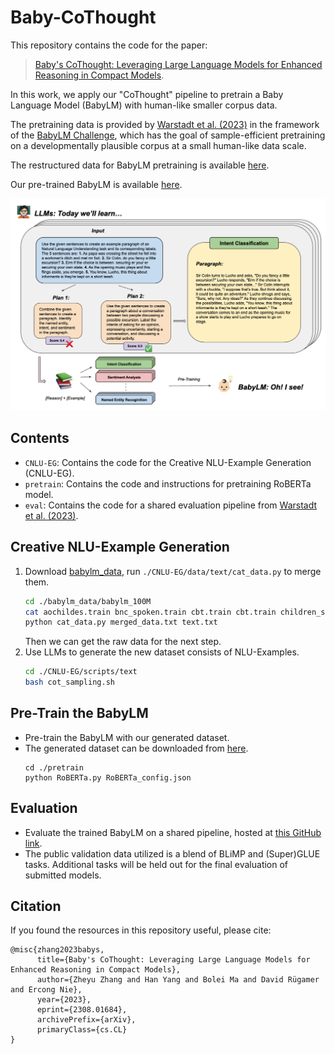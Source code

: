 # Baby-CoThought

This repository contains the code for the paper: 

>[Baby's CoThought: Leveraging Large Language Models for Enhanced Reasoning in Compact Models](https://arxiv.org/pdf/2308.01684v1.pdf). 

In this work, we apply our "CoThought" pipeline to pretrain a Baby Language Model (BabyLM) with human-like smaller corpus data.

The pretraining data is provided by [Warstadt et al. (2023)](https://arxiv.org/abs/2301.11796) in the framework of the [BabyLM Challenge](https://babylm.github.io/), which has the goal of sample-efficient pretraining on a developmentally plausible corpus at a small human-like data scale.

The restructured data for BabyLM pretraining is available [here](https://huggingface.co/datasets/yaanhaan/Baby-CoThought-Data).

Our pre-trained BabyLM is available [here](https://huggingface.co/yaanhaan/Baby-CoThought).

![](./figures/baby-cothought.png)

## Contents

- `CNLU-EG`: Contains the code for the Creative NLU-Example Generation (CNLU-EG).
- `pretrain`: Contains the code and instructions for pretraining RoBERTa model.
- `eval`: Contains the code for a shared evaluation pipeline from [Warstadt et al. (2023)](https://arxiv.org/abs/2301.11796).

## Creative NLU-Example Generation
1. Download [babylm_data](https://github.com/babylm/babylm.github.io/raw/main/babylm_data.zip), run `./CNLU-EG/data/text/cat_data.py` to merge them.
    ```bash
    cd ./babylm_data/babylm_100M
    cat aochildes.train bnc_spoken.train cbt.train cbt.train children_stories.train open_subtitles.train qed.train switchboard.train > merged_data.txt
    python cat_data.py merged_data.txt text.txt
    ```
   Then we can get the raw data for the next step.
2. Use LLMs to generate the new dataset consists of NLU-Examples.
    ```bash
    cd ./CNLU-EG/scripts/text
    bash cot_sampling.sh
    ```
   
## Pre-Train the BabyLM
- Pre-train the BabyLM with our generated dataset. 
- The generated dataset can be downloaded from [here](https://huggingface.co/datasets/yaanhaan/Baby-CoThought-Data).
   ```shell
   cd ./pretrain
   python RoBERTa.py RoBERTa_config.json
   ```

## Evaluation
- Evaluate the trained BabyLM on a shared pipeline, hosted at [this GitHub link](https://github.com/babylm/evaluation-pipeline ).
- The public validation data utilized is a blend of BLiMP and (Super)GLUE tasks. Additional tasks will be held out for the final evaluation of submitted models.


## Citation

If you found the resources in this repository useful, please cite:

```
@misc{zhang2023babys,
      title={Baby's CoThought: Leveraging Large Language Models for Enhanced Reasoning in Compact Models}, 
      author={Zheyu Zhang and Han Yang and Bolei Ma and David Rügamer and Ercong Nie},
      year={2023},
      eprint={2308.01684},
      archivePrefix={arXiv},
      primaryClass={cs.CL}
}
```
